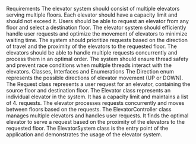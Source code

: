 Requirements
The elevator system should consist of multiple elevators serving multiple floors.
Each elevator should have a capacity limit and should not exceed it.
Users should be able to request an elevator from any floor and select a destination floor.
The elevator system should efficiently handle user requests and optimize the movement of elevators to minimize waiting time.
The system should prioritize requests based on the direction of travel and the proximity of the elevators to the requested floor.
The elevators should be able to handle multiple requests concurrently and process them in an optimal order.
The system should ensure thread safety and prevent race conditions when multiple threads interact with the elevators.
Classes, Interfaces and Enumerations
The Direction enum represents the possible directions of elevator movement (UP or DOWN).
The Request class represents a user request for an elevator, containing the source floor and destination floor.
The Elevator class represents an individual elevator in the system. It has a capacity limit and maintains a list of 4. requests. The elevator processes requests concurrently and moves between floors based on the requests.
The ElevatorController class manages multiple elevators and handles user requests. It finds the optimal elevator to serve a request based on the proximity of the elevators to the requested floor.
The ElevatorSystem class is the entry point of the application and demonstrates the usage of the elevator system.